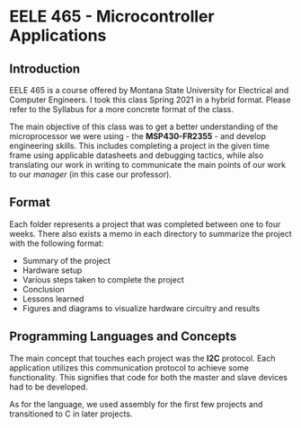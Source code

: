 # EELE 465 - Microcontroller Applications

## Introduction

EELE 465 is a course offered by Montana State University for Electrical and Computer Engineers. I took this class Spring 2021 in a hybrid format. Please refer to the Syllabus for a more concrete format of the class.

The main objective of this class was to get a better understanding of the microprocessor we were using - the **MSP430-FR2355** - and develop engineering skills. This includes completing a project in the given time frame using applicable datasheets and debugging tactics, while also translating our work in writing to communicate the main points of our work to our _manager_ (in this case our professor).

## Format

Each folder represents a project that was completed between one to four weeks. There also exists a memo in each directory to summarize the project with the following format:

- Summary of the project
- Hardware setup
- Various steps taken to complete the project
- Conclusion
- Lessons learned
- Figures and diagrams to visualize hardware circuitry and results

## Programming Languages and Concepts

The main concept that touches each project was the **I2C** protocol. Each application utilizes this communication protocol to achieve some functionality. This signifies that code for both the master and slave devices had to be developed.

As for the language, we used assembly for the first few projects and transitioned to C in later projects.
